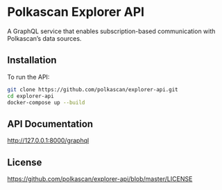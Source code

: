 # Polkascan Explorer API
A GraphQL service that enables subscription-based communication with Polkascan’s data sources.

## Installation
To run the API:

```bash
git clone https://github.com/polkascan/explorer-api.git
cd explorer-api
docker-compose up --build
```


## API Documentation
http://127.0.0.1:8000/graphql

## License
https://github.com/polkascan/explorer-api/blob/master/LICENSE
